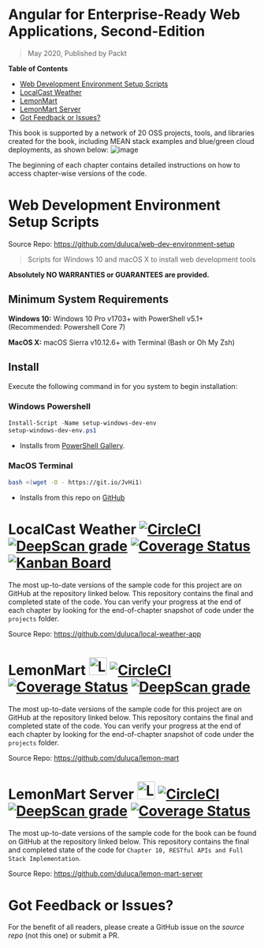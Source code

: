 # Angular for Enterprise-Ready Web Applications, Second-Edition
> May 2020, Published by Packt

**Table of Contents**

- [Web Development Environment Setup Scripts](#web-development-environment-setup-scripts)
- [LocalCast Weather](#localcast-weather----)
- [LemonMart](#lemonmart----)
- [LemonMart Server](#lemonmart-server----)
- [Got Feedback or Issues?](#got-feedback-or-issues)

This book is supported by a network of 20 OSS projects, tools, and libraries created for the book, including MEAN stack examples and blue/green cloud deployments, as shown below:
![image](https://user-images.githubusercontent.com/822159/82948621-183c9b00-9f70-11ea-9e66-25c46b30bd86.png)

The beginning of each chapter contains detailed instructions on how to access chapter-wise versions of the code. 

# Web Development Environment Setup Scripts

Source Repo: https://github.com/duluca/web-dev-environment-setup

> Scripts for Windows 10 and macOS X to install web development tools

__Absolutely NO WARRANTIES or GUARANTEES are provided.__

## Minimum System Requirements
__Windows 10:__ Windows 10 Pro v1703+ with PowerShell v5.1+ (Recommended: Powershell Core 7)

__MacOS X:__ macOS Sierra v10.12.6+ with Terminal (Bash or Oh My Zsh)

## Install

Execute the following command in for you system to begin installation:

### Windows Powershell
```powershell
Install-Script -Name setup-windows-dev-env
setup-windows-dev-env.ps1
```
* Installs from [PowerShell Gallery](https://www.powershellgallery.com/packages/setup-windows-dev-env).

### MacOS Terminal
```bash
bash <(wget -O - https://git.io/JvHi1)
```
* Installs from this repo on [GitHub](https://git.io/JvHi1)

# LocalCast Weather [![CircleCI](https://circleci.com/gh/duluca/local-weather-app/tree/master.svg?style=svg)](https://circleci.com/gh/duluca/local-weather-app/tree/master) [![DeepScan grade](https://deepscan.io/api/teams/1906/projects/5034/branches/39254/badge/grade.svg)](https://deepscan.io/dashboard#view=project&tid=1906&pid=5034&bid=39254) [![Coverage Status](https://coveralls.io/repos/github/duluca/local-weather-app/badge.svg?branch=master)](https://coveralls.io/github/duluca/local-weather-app?branch=master) [![Kanban Board](https://img.shields.io/badge/Kanban-View%20Project%20Status-blue)](https://github.com/duluca/local-weather-app/projects/1)

The most up-to-date versions of the sample code for this project are on GitHub at the repository linked below. This repository contains the final and completed state of the code. You can verify your progress at the end of each chapter by looking for the end-of-chapter snapshot of code under the `projects` folder.

Source Repo: https://github.com/duluca/local-weather-app

# LemonMart <img src="https://user-images.githubusercontent.com/822159/76695715-1cd40180-6659-11ea-8815-00f0e1d7a209.png" alt="LemonMart" width="36"/> [![CircleCI](https://circleci.com/gh/duluca/lemon-mart.svg?style=svg)](https://circleci.com/gh/duluca/lemon-mart) [![Coverage Status](https://coveralls.io/repos/github/duluca/lemon-mart/badge.svg?branch=master)](https://coveralls.io/github/duluca/lemon-mart?branch=master) [![DeepScan grade](https://deepscan.io/api/projects/2669/branches/18284/badge/grade.svg)](https://deepscan.io/dashboard#view=project&pid=2669&bid=18284)

The most up-to-date versions of the sample code for this project are on GitHub at the repository linked below. This repository contains the final and completed state of the code. You can verify your progress at the end of each chapter by looking for the end-of-chapter snapshot of code under the `projects` folder.

Source Repo: https://github.com/duluca/lemon-mart

# LemonMart Server <img src="https://user-images.githubusercontent.com/822159/76695774-8f44e180-6659-11ea-9dea-23cd61fbd2f4.png" alt="LemonMart Server" width="36"/> [![CircleCI](https://circleci.com/gh/duluca/lemon-mart-server/tree/master.svg?style=svg)](https://circleci.com/gh/duluca/lemon-mart-server/tree/master) [![DeepScan grade](https://deepscan.io/api/teams/1906/projects/7949/branches/88772/badge/grade.svg)](https://deepscan.io/dashboard#view=project&tid=1906&pid=7949&bid=88772) [![Coverage Status](https://coveralls.io/repos/github/duluca/lemon-mart-server/badge.svg?branch=master)](https://coveralls.io/github/duluca/lemon-mart-server?branch=master)

The most up-to-date versions of the sample code for the book can be found on GitHub at the repository linked below. This repository contains the final and completed state of the code for `Chapter 10, RESTful APIs and Full Stack Implementation`.

Source Repo: https://github.com/duluca/lemon-mart-server

# Got Feedback or Issues?

For the benefit of all readers, please create a GitHub issue on the _source repo_ (not this one) or submit a PR.
